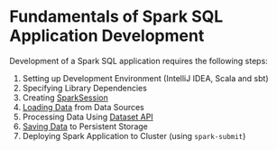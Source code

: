 # Fundamentals of Spark SQL Application Development

Development of a Spark SQL application requires the following steps:

1. Setting up Development Environment (IntelliJ IDEA, Scala and sbt)
1. Specifying Library Dependencies
1. Creating [SparkSession](SparkSession.md)
1. [Loading Data](DataFrameReader.md) from Data Sources
1. Processing Data Using [Dataset API](spark-sql-dataset-operators.md)
1. [Saving Data](DataFrameWriter.md) to Persistent Storage
1. Deploying Spark Application to Cluster (using `spark-submit`)
